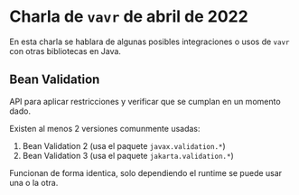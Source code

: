 # Charla de `vavr` de abril de 2022

En esta charla se hablara de algunas posibles integraciones o usos de `vavr` con otras bibliotecas
en Java.

## Bean Validation

API para aplicar restricciones y verificar que se cumplan en un momento dado.

Existen al menos 2 versiones comunmente usadas:

1. Bean Validation 2 (usa el paquete `javax.validation.*`)
2. Bean Validation 3 (usa el paquete `jakarta.validation.*`)

Funcionan de forma identica, solo dependiendo el runtime se puede usar una o la otra.
